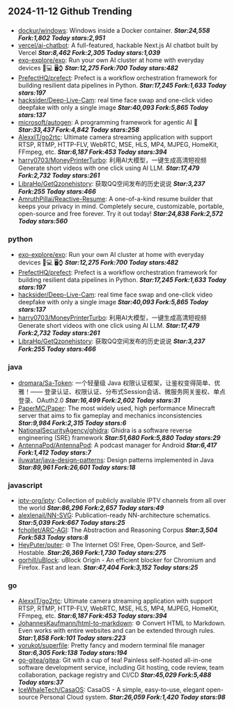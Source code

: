 ## 2024-11-12 Github Trending

### 
* [dockur/windows](https://github.com/dockur/windows): Windows inside a Docker container. ***Star:24,558 Fork:1,802 Today stars:2,951***
* [vercel/ai-chatbot](https://github.com/vercel/ai-chatbot): A full-featured, hackable Next.js AI chatbot built by Vercel ***Star:8,462 Fork:2,305 Today stars:1,039***
* [exo-explore/exo](https://github.com/exo-explore/exo): Run your own AI cluster at home with everyday devices 📱💻 🖥️⌚ ***Star:12,275 Fork:700 Today stars:482***
* [PrefectHQ/prefect](https://github.com/PrefectHQ/prefect): Prefect is a workflow orchestration framework for building resilient data pipelines in Python. ***Star:17,245 Fork:1,633 Today stars:197***
* [hacksider/Deep-Live-Cam](https://github.com/hacksider/Deep-Live-Cam): real time face swap and one-click video deepfake with only a single image ***Star:40,093 Fork:5,865 Today stars:137***
* [microsoft/autogen](https://github.com/microsoft/autogen): A programming framework for agentic AI 🤖 ***Star:33,437 Fork:4,842 Today stars:258***
* [AlexxIT/go2rtc](https://github.com/AlexxIT/go2rtc): Ultimate camera streaming application with support RTSP, RTMP, HTTP-FLV, WebRTC, MSE, HLS, MP4, MJPEG, HomeKit, FFmpeg, etc. ***Star:6,187 Fork:453 Today stars:394***
* [harry0703/MoneyPrinterTurbo](https://github.com/harry0703/MoneyPrinterTurbo): 利用AI大模型，一键生成高清短视频 Generate short videos with one click using AI LLM. ***Star:17,479 Fork:2,732 Today stars:261***
* [LibraHp/GetQzonehistory](https://github.com/LibraHp/GetQzonehistory): 获取QQ空间发布的历史说说 ***Star:3,237 Fork:255 Today stars:466***
* [AmruthPillai/Reactive-Resume](https://github.com/AmruthPillai/Reactive-Resume): A one-of-a-kind resume builder that keeps your privacy in mind. Completely secure, customizable, portable, open-source and free forever. Try it out today! ***Star:24,838 Fork:2,572 Today stars:560***

### python
* [exo-explore/exo](https://github.com/exo-explore/exo): Run your own AI cluster at home with everyday devices 📱💻 🖥️⌚ ***Star:12,275 Fork:700 Today stars:482***
* [PrefectHQ/prefect](https://github.com/PrefectHQ/prefect): Prefect is a workflow orchestration framework for building resilient data pipelines in Python. ***Star:17,245 Fork:1,633 Today stars:197***
* [hacksider/Deep-Live-Cam](https://github.com/hacksider/Deep-Live-Cam): real time face swap and one-click video deepfake with only a single image ***Star:40,093 Fork:5,865 Today stars:137***
* [harry0703/MoneyPrinterTurbo](https://github.com/harry0703/MoneyPrinterTurbo): 利用AI大模型，一键生成高清短视频 Generate short videos with one click using AI LLM. ***Star:17,479 Fork:2,732 Today stars:261***
* [LibraHp/GetQzonehistory](https://github.com/LibraHp/GetQzonehistory): 获取QQ空间发布的历史说说 ***Star:3,237 Fork:255 Today stars:466***

### java
* [dromara/Sa-Token](https://github.com/dromara/Sa-Token): 一个轻量级 Java 权限认证框架，让鉴权变得简单、优雅！—— 登录认证、权限认证、分布式Session会话、微服务网关鉴权、单点登录、OAuth2.0 ***Star:16,499 Fork:2,602 Today stars:31***
* [PaperMC/Paper](https://github.com/PaperMC/Paper): The most widely used, high performance Minecraft server that aims to fix gameplay and mechanics inconsistencies ***Star:9,984 Fork:2,315 Today stars:6***
* [NationalSecurityAgency/ghidra](https://github.com/NationalSecurityAgency/ghidra): Ghidra is a software reverse engineering (SRE) framework ***Star:51,680 Fork:5,880 Today stars:29***
* [AntennaPod/AntennaPod](https://github.com/AntennaPod/AntennaPod): A podcast manager for Android ***Star:6,417 Fork:1,412 Today stars:7***
* [iluwatar/java-design-patterns](https://github.com/iluwatar/java-design-patterns): Design patterns implemented in Java ***Star:89,961 Fork:26,601 Today stars:18***

### javascript
* [iptv-org/iptv](https://github.com/iptv-org/iptv): Collection of publicly available IPTV channels from all over the world ***Star:86,296 Fork:2,657 Today stars:49***
* [alexlenail/NN-SVG](https://github.com/alexlenail/NN-SVG): Publication-ready NN-architecture schematics. ***Star:5,039 Fork:667 Today stars:25***
* [fchollet/ARC-AGI](https://github.com/fchollet/ARC-AGI): The Abstraction and Reasoning Corpus ***Star:3,504 Fork:583 Today stars:8***
* [HeyPuter/puter](https://github.com/HeyPuter/puter): 🌐 The Internet OS! Free, Open-Source, and Self-Hostable. ***Star:26,369 Fork:1,730 Today stars:275***
* [gorhill/uBlock](https://github.com/gorhill/uBlock): uBlock Origin - An efficient blocker for Chromium and Firefox. Fast and lean. ***Star:47,404 Fork:3,152 Today stars:25***

### go
* [AlexxIT/go2rtc](https://github.com/AlexxIT/go2rtc): Ultimate camera streaming application with support RTSP, RTMP, HTTP-FLV, WebRTC, MSE, HLS, MP4, MJPEG, HomeKit, FFmpeg, etc. ***Star:6,187 Fork:453 Today stars:394***
* [JohannesKaufmann/html-to-markdown](https://github.com/JohannesKaufmann/html-to-markdown): ⚙️ Convert HTML to Markdown. Even works with entire websites and can be extended through rules. ***Star:1,858 Fork:101 Today stars:223***
* [yorukot/superfile](https://github.com/yorukot/superfile): Pretty fancy and modern terminal file manager ***Star:6,305 Fork:138 Today stars:194***
* [go-gitea/gitea](https://github.com/go-gitea/gitea): Git with a cup of tea! Painless self-hosted all-in-one software development service, including Git hosting, code review, team collaboration, package registry and CI/CD ***Star:45,029 Fork:5,488 Today stars:37***
* [IceWhaleTech/CasaOS](https://github.com/IceWhaleTech/CasaOS): CasaOS - A simple, easy-to-use, elegant open-source Personal Cloud system. ***Star:26,059 Fork:1,420 Today stars:98***
